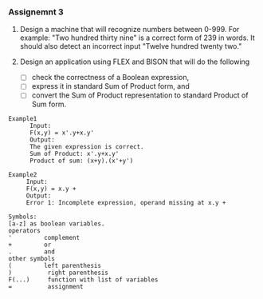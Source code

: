 ### Assignemnt 3
1. Design a machine that will recognize numbers between 0-999. For example: "Two hundred thirty nine" is a correct form of 239 in words.  It should also detect an incorrect input "Twelve hundred twenty two."

1. Design an application using FLEX and BISON that will do the following
   - [ ] check the correctness of a Boolean expression,
   - [ ] express it in standard Sum of Product form, and
   - [ ] convert the Sum of Product representation to standard Product of Sum form.
```
Example1
      Input: 
      F(x,y) = x'.y+x.y'
      Output:
      The given expression is correct.
      Sum of Product: x'.y+x.y'
      Product of sum: (x+y).(x'+y')

Example2
     Input:
     F(x,y) = x.y +      
     Output:
     Error 1: Incomplete expression, operand missing at x.y + 

Symbols:
[a-z] as boolean variables.
operators
'         complement 
+         or 
.         and
other symbols
(         left parenthesis
)          right parenthesis
F(...)     function with list of variables
=          assignment
```
